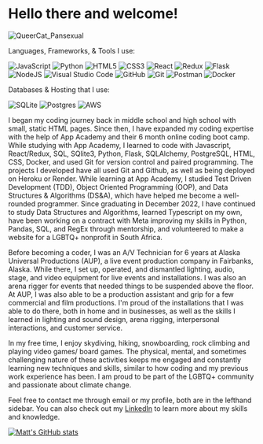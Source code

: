 # Hello there and welcome!

![QueerCat_Pansexual](https://user-images.githubusercontent.com/102490631/209242236-0b1bbdc2-b209-44b5-b790-82a156c4b4f7.png)

Languages, Frameworks, & Tools I use:

![JavaScript](https://img.shields.io/badge/javascript-%23323330.svg?style=for-the-badge&logo=javascript&logoColor=%23F7DF1E)
![Python](https://img.shields.io/badge/python-3670A0?style=for-the-badge&logo=python&logoColor=ffdd54)
![HTML5](https://img.shields.io/badge/html5-%23E34F26.svg?style=for-the-badge&logo=html5&logoColor=white)
![CSS3](https://img.shields.io/badge/css3-%231572B6.svg?style=for-the-badge&logo=css3&logoColor=white)
![React](https://img.shields.io/badge/react-%2320232a.svg?style=for-the-badge&logo=react&logoColor=%2361DAFB)
![Redux](https://img.shields.io/badge/redux-%23593d88.svg?style=for-the-badge&logo=redux&logoColor=white)
![Flask](https://img.shields.io/badge/flask-%23000.svg?style=for-the-badge&logo=flask&logoColor=white)
![NodeJS](https://img.shields.io/badge/node.js-6DA55F?style=for-the-badge&logo=node.js&logoColor=white)
![Visual Studio Code](https://img.shields.io/badge/Visual%20Studio%20Code-0078d7.svg?style=for-the-badge&logo=visual-studio-code&logoColor=white)
![GitHub](https://img.shields.io/badge/github-%23121011.svg?style=for-the-badge&logo=github&logoColor=white)
![Git](https://img.shields.io/badge/git-%23F05033.svg?style=for-the-badge&logo=git&logoColor=white)
![Postman](https://img.shields.io/badge/Postman-FF6C37?style=for-the-badge&logo=postman&logoColor=white)
![Docker](https://img.shields.io/badge/docker-%230db7ed.svg?style=for-the-badge&logo=docker&logoColor=white)

Databases & Hosting that I use:

![SQLite](https://img.shields.io/badge/sqlite-%2307405e.svg?style=for-the-badge&logo=sqlite&logoColor=white)
![Postgres](https://img.shields.io/badge/postgres-%23316192.svg?style=for-the-badge&logo=postgresql&logoColor=white)
![AWS](https://img.shields.io/badge/AWS-%23FF9900.svg?style=for-the-badge&logo=amazon-aws&logoColor=white)

I began my coding journey back in middle school and high school with small, static HTML pages. Since then, I have expanded my coding expertise with the help of App Academy and their 6 month online coding boot camp. While studying with App Academy, I learned to code with Javascript, React/Redux, SQL, SQlite3, Python, Flask, SQLAlchemy, PostgreSQL, HTML, CSS, Docker, and used Git for version control and paired programming. The projects I developed have all used Git and Github, as well as being deployed on Heroku or Render. While learning at App Academy, I studied Test Driven Development (TDD), Object Oriented Programming (OOP), and Data Structures & Algorithms (DS&A), which have helped me become a well-rounded programmer. Since graduating in December 2022, I have continued to study Data Structures and Algorithms, learned Typescript on my own, have been working on a contract with Meta improving my skills in Python, Pandas, SQL, and RegEx through mentorship, and volunteered to make a website for a LGBTQ+ nonprofit in South Africa. 

Before becoming a coder, I was an A/V Technician for 6 years at Alaska Universal Productions (AUP), a live event production company in Fairbanks, Alaska. While there, I set up, operated, and dismantled lighting, audio, stage, and video equipment for live events and installations. I was also an arena rigger for events that needed things to be suspended above the floor. At AUP, I was also able to be a production assistant and grip for a few commercial and film productions. I'm proud of the installations that I was able to do there, both in home and in businesses, as well as the skills I learned in lighting and sound design, arena rigging, interpersonal interactions, and customer service.

In my free time, I enjoy skydiving, hiking, snowboarding, rock climbing and playing video games/ board games. The physical, mental, and sometimes challenging nature of these activities keeps me engaged and constantly learning new techniques and skills, similar to how coding and my previous work experience has been. I am proud to be part of the LGBTQ+ community and passionate about climate change.

Feel free to contact me through email or my profile, both are in the lefthand sidebar. You can also check out my [LinkedIn](https://www.linkedin.com/in/matt-hutter-2a6620173) to learn more about my skills and knowledge.

[![Matt's GitHub stats](https://github-readme-stats.vercel.app/api?username=Sparky338&show_icons=true&theme=radical)](https://github.com/anuraghazra/github-readme-stats)



<!--
**Sparky338/Sparky338** is a ✨ _special_ ✨ repository because its `README.md` (this file) appears on your GitHub profile.

Here are some ideas to get you started:

- 🔭 I’m currently working on ...
- 🌱 I’m currently learning ...
- 👯 I’m looking to collaborate on ...
- 🤔 I’m looking for help with ...
- 💬 Ask me about ...
- 📫 How to reach me: ...
- 😄 Pronouns: ...
- ⚡ Fun fact: ...
-->
